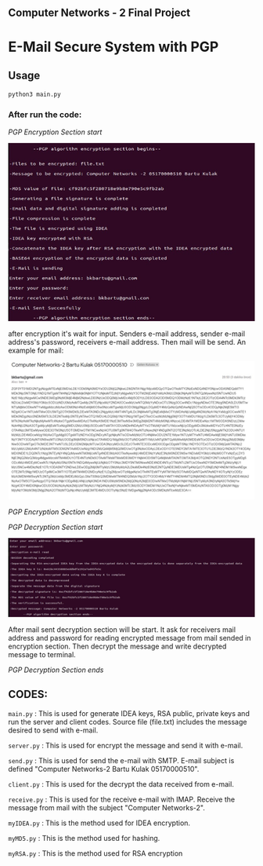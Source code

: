 ## Computer Networks - 2 Final Project
# E-Mail Secure System with PGP


## Usage
```cmd
python3 main.py
 ```
### After run the code:
*PGP Encryption Section start*

![img](img\3.jpg)

after encryption it's wait for input. Senders e-mail address, sender e-mail address's password, receivers e-mail address. Then mail will be send.
An example for mail:

![img](img\4.jpg)

*PGP Encryption Section ends*

*PGP Decryption Section start*

![img](img\5.jpg)

After mail sent decryption section will be start. It ask for receivers mail address and password for reading encrypted message from mail sended in encryption section. Then decrypt the message and write decrypted message to terminal.

*PGP Decryption Section ends*

## CODES:

```main.py``` : This is used for generate IDEA keys, RSA public, private keys and run the server and client codes. Source file (file.txt) includes the message desired to send with e-mail. 

```server.py``` : This is used for encrypt the message and send it with e-mail.

```send.py``` : This is used for send the e-mail with SMTP. E-mail subject is defined "Computer Networks-2 Bartu Kulak 05170000510".

```client.py``` : This is used for the decrypt the data received from e-mail.

```receive.py``` : This is used for the receive e-mail with IMAP. Receive the message from mail with the subject "Computer Networks-2".

```myIDEA.py``` : This is the method used for IDEA encryption.

```myMD5.py``` : This is the method used for hashing.

```myRSA.py``` : This is the method used for RSA encryption




